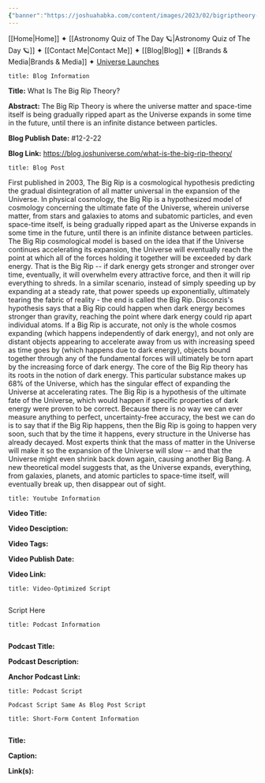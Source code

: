 ```yaml
---
{"banner":"https://joshuahabka.com/content/images/2023/02/bigriptheory--1-.png","banner_x":0.5,"dg-publish":true,"permalink":"/blog/what-is-the-big-rip-theory/","dgPassFrontmatter":true,"noteIcon":"","created":"","updated":""}
---
```




<div class="transclusion internal-embed is-loaded"><div class="markdown-embed">



[[Home\|Home]] ✦ [[Astronomy Quiz of The Day 🪐\|Astronomy Quiz of The Day 🪐]] ✦ [[Contact Me\|Contact Me]] ✦ [[Blog\|Blog]] ✦ [[Brands & Media\|Brands & Media]] ✦ [Universe Launches](https://stardashusa.com/)


</div></div>


```ad-info
title: Blog Information
```

**Title:** What Is The Big Rip Theory?

**Abstract:** The Big Rip Theory is where the universe matter and space-time itself is being gradually ripped apart as the Universe expands in some time in the future, until there is an infinite distance between particles.

**Blog Publish Date:** #12-2-22

**Blog Link:** https://blog.joshuniverse.com/what-is-the-big-rip-theory/

```ad-abstract
title: Blog Post
```

First published in 2003, The Big Rip is a cosmological hypothesis predicting the gradual disintegration of all matter universal in the expansion of the Universe. In physical cosmology, the Big Rip is a hypothesized model of cosmology concerning the ultimate fate of the Universe, wherein universe matter, from stars and galaxies to atoms and subatomic particles, and even space-time itself, is being gradually ripped apart as the Universe expands in some time in the future, until there is an infinite distance between particles. The Big Rip cosmological model is based on the idea that if the Universe continues accelerating its expansion, the Universe will eventually reach the point at which all of the forces holding it together will be exceeded by dark energy.
That is the Big Rip -- if dark energy gets stronger and stronger over time, eventually, it will overwhelm every attractive force, and then it will rip everything to shreds. In a similar scenario, instead of simply speeding up by expanding at a steady rate, that power speeds up exponentially, ultimately tearing the fabric of reality - the end is called the Big Rip. Disconzis's hypothesis says that a Big Rip could happen when dark energy becomes stronger than gravity, reaching the point where dark energy could rip apart individual atoms.
If a Big Rip is accurate, not only is the whole cosmos expanding (which happens independently of dark energy), and not only are distant objects appearing to accelerate away from us with increasing speed as time goes by (which happens due to dark energy), objects bound together through any of the fundamental forces will ultimately be torn apart by the increasing force of dark energy. The core of the Big Rip theory has its roots in the notion of dark energy. This particular substance makes up 68% of the Universe, which has the singular effect of expanding the Universe at accelerating rates. The Big Rip is a hypothesis of the ultimate fate of the Universe, which would happen if specific properties of dark energy were proven to be correct.
Because there is no way we can ever measure anything to perfect, uncertainty-free accuracy, the best we can do is to say that if the Big Rip happens, then the Big Rip is going to happen very soon, such that by the time it happens, every structure in the Universe has already decayed. Most experts think that the mass of matter in the Universe will make it so the expansion of the Universe will slow -- and that the Universe might even shrink back down again, causing another Big Bang. A new theoretical model suggests that, as the Universe expands, everything, from galaxies, planets, and atomic particles to space-time itself, will eventually break up, then disappear out of sight.

```ad-info
title: Youtube Information
```

**Video Title:**

**Video Desciption:**

**Video Tags:**

**Video Publish Date:**

**Video Link:**

```ad-abstract
title: Video-Optimized Script


```

Script Here

```ad-info
title: Podcast Information


```

**Podcast Title:**

**Podcast Description:**

**Anchor Podcast Link:**

```ad-info
title: Podcast Script

Podcast Script Same As Blog Post Script

```


```ad-info
title: Short-Form Content Information


```

**Title:**

**Caption:**

**Link(s):**

